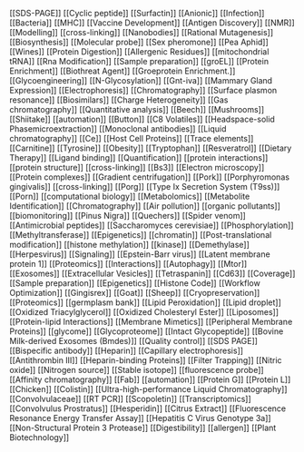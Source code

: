 [[SDS-PAGE]]
[[Cyclic peptide]]
[[Surfactin]]
[[Anionic]]
[[Infection]]
[[Bacteria]]
[[MHC]]
[[Vaccine Development]]
[[Antigen Discovery]]
[[NMR]]
[[Modelling]]
[[cross-linking]]
[[Nanobodies]]
[[Rational Mutagenesis]]
[[Biosynthesis]]
[[Molecular probe]]
[[Sex pheromone]]
[[Pea Aphid]]
[[Wines]]
[[Protein Digestion]]
[[Allergenic Residues]]
[[mitochondrial tRNA]]
[[Rna Modification]]
[[Sample preparation]]
[[groEL]]
[[Protein Enrichment]]
[[Biothreat Agent]]
[[Groeprotein Enrichment.]]
[[Glycoengineering]]
[[N-Glycosylation]]
[[Gnt-iva]]
[[Mammary Gland Expression]]
[[Electrophoresis]]
[[Chromatography]]
[[Surface plasmon resonance]]
[[Biosimilars]]
[[Charge Heterogeneity]]
[[Gas chromatography]]
[[Quantitative analysis]]
[[Beech]]
[[Mushrooms]]
[[Shiitake]]
[[automation]]
[[Button]]
[[C8 Volatiles]]
[[Headspace-solid Phasemicroextraction]]
[[Monoclonal antibodies]]
[[Liquid chromatography]]
[[Ce]]
[[Host Cell Proteins]]
[[Trace elements]]
[[Carnitine]]
[[Tyrosine]]
[[Obesity]]
[[Tryptophan]]
[[Resveratrol]]
[[Dietary Therapy]]
[[Ligand binding]]
[[Quantification]]
[[protein interactions]]
[[protein structure]]
[[cross-linking]]
[[Bs3]]
[[Electron microscopy]]
[[Protein complexes]]
[[Gradient centrifugation]]
[[Pork]]
[[Porphyromonas gingivalis]]
[[cross-linking]]
[[Porg]]
[[Type Ix Secretion System (T9ss)]]
[[Porn]]
[[computational biology]]
[[Metabolomics]]
[[Metabolite Identification]]
[[Chromatography]]
[[Air pollution]]
[[organic pollutants]]
[[biomonitoring]]
[[Pinus Nigra]]
[[Quechers]]
[[Spider venom]]
[[Antimicrobial peptides]]
[[Saccharomyces cerevisiae]]
[[Phosphorylation]]
[[Methyltransferase]]
[[Epigenetics]]
[[chromatin]]
[[Post-translational modification]]
[[histone methylation]]
[[kinase]]
[[Demethylase]]
[[Herpesvirus]]
[[Signaling]]
[[Epstein-Barr virus]]
[[Latent membrane protein 1]]
[[Proteomics]]
[[Interactions]]
[[Autophagy]]
[[Mtor]]
[[Exosomes]]
[[Extracellular Vesicles]]
[[Tetraspanin]]
[[Cd63]]
[[Coverage]]
[[Sample preparation]]
[[Epigenetics]]
[[Histone Code]]
[[Workflow Optimization]]
[[Gingisrex]]
[[Goat]]
[[Sheep]]
[[Cryopreservation]]
[[Proteomics]]
[[germplasm bank]]
[[Lipid Peroxidation]]
[[Lipid droplet]]
[[Oxidized Triacylglycerol]]
[[Oxidized Cholesteryl Ester]]
[[Liposomes]]
[[Protein-lipid Interactions]]
[[Membrane Mimetics]]
[[Peripheral Membrane Proteins]]
[[glycome]]
[[Glycoproteome]]
[[Intact Glycopeptide]]
[[Bovine Milk-derived Exosomes (Bmdes)]]
[[Quality control]]
[[SDS PAGE]]
[[Bispecific antibody]]
[[Heparin]]
[[Capillary electrophoresis]]
[[Antithrombin III]]
[[Heparin-binding Proteins]]
[[Filter Trapping]]
[[Nitric oxide]]
[[Nitrogen source]]
[[Stable isotope]]
[[fluorescence probe]]
[[Affinity chromatography]]
[[Fab]]
[[automation]]
[[Protein G]]
[[Protein L]]
[[Chicken]]
[[Colistin]]
[[Ultra-high-performance Liquid Chromatography]]
[[Convolvulaceae]]
[[RT PCR]]
[[Scopoletin]]
[[Transcriptomics]]
[[Convolvulus Prostratus]]
[[Hesperidin]]
[[Citrus Extract]]
[[Fluorescence Resonance Energy Transfer Assay]]
[[Hepatitis C Virus Genotype 3a]]
[[Non-Structural Protein 3 Protease]]
[[Digestibility]]
[[allergen]]
[[Plant Biotechnology]]
